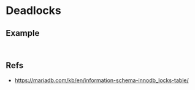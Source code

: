 # Deadlocks 

## Example 

```


```

## Refs 

  * https://mariadb.com/kb/en/information-schema-innodb_locks-table/
